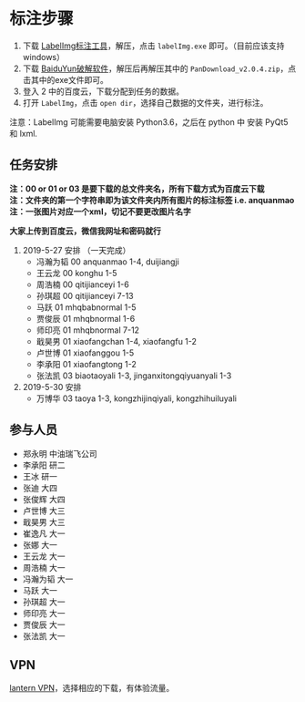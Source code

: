 # 标注步骤
1. 下载 [LabelImg标注工具](https://github.com/tzutalin/labelImg/files/2638199/windows_v1.8.1.zip)，解压，点击 `labelImg.exe` 即可。（目前应该支持windows）
2. 下载 [BaiduYun破解软件](https://github.com/lcylmhlcy/BaiduYunCrack_windows/archive/master.zip)，解压后再解压其中的 `PanDownload_v2.0.4.zip`，点击其中的exe文件即可。
3. 登入 2 中的百度云，下载分配到任务的数据。
4. 打开 `LabelImg`，点击 `open dir`，选择自己数据的文件夹，进行标注。
  
注意：LabelImg 可能需要电脑安装 Python3.6，之后在 python 中 安装 PyQt5 和 lxml.

## 任务安排
**注：00 or 01 or 03 是要下载的总文件夹名，所有下载方式为百度云下载**  
**注：文件夹的第一个字符串即为该文件夹内所有图片的标注标签 i.e. anquanmao**  
**注：一张图片对应一个xml，切记不要更改图片名字**  

**大家上传到百度云，微信我网址和密码就行**
  
1. 2019-5-27 安排 （一天完成）
    - 冯瀚为韬 00 anquanmao 1-4, duijiangji
    - 王云龙 00 konghu 1-5
    - 周浩楠 00 qitijianceyi 1-6
    - 孙琪超 00 qitijianceyi 7-13
    - 马跃 01 mhqbabnormal 1-5
    - 贾俊辰 01 mhqbnormal 1-6
    - 师印亮 01 mhqbnormal 7-12
    - 戢昊男 01 xiaofangchan 1-4, xiaofangfu 1-2
    - 卢世博 01 xiaofanggou 1-5
    - 李承阳 01 xiaofangtong 1-2 
    - 张法凯 03 biaotaoyali 1-3, jinganxitongqiyuanyali 1-3
2. 2019-5-30 安排
    - 万博华 03 taoya 1-3, kongzhijinqiyali, kongzhihuiluyali

## 参与人员
- 郑永明 中油瑞飞公司
- 李承阳 研二
- 王冰 研一
- 张迪 大四
- 张俊辉 大四
- 卢世博 大三
- 戢昊男 大三
- 崔逸凡 大一
- 张娜 大一
- 王云龙 大一
- 周浩楠 大一
- 冯瀚为韬 大一
- 马跃 大一
- 孙琪超 大一
- 师印亮 大一
- 贾俊辰 大一
- 张法凯 大一

## VPN
[lantern VPN](https://github.com/getlantern/download/wiki)，选择相应的下载，有体验流量。
